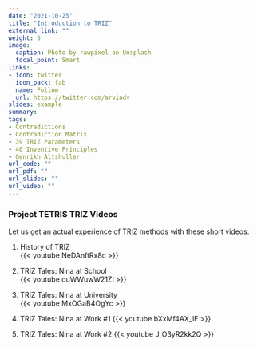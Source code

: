 ```yaml
---
date: "2021-10-25"
title: "Introduction to TRIZ"
external_link: ""
weight: 5
image:
  caption: Photo by rawpixel on Unsplash
  focal_point: Smart
links:
- icon: twitter
  icon_pack: fab
  name: Follow
  url: https://twitter.com/arvindv
slides: example
summary: 
tags:
- Contradictions
- Contradiction Matrix
- 39 TRIZ Parameters
- 40 Inventive Principles
- Genrikh Altshuller
url_code: ""
url_pdf: ""
url_slides: ""
url_video: ""
---
```


### Project TETRIS TRIZ Videos
Let us get an actual experience of TRIZ methods with these short videos:



1. History of TRIZ   
{{< youtube NeDAnftRx8c >}}


2. TRIZ Tales: Nina at School   
{{< youtube ouWWuwW21ZI >}}

3. TRIZ Tales: Nina at University   
{{< youtube MxOGaB4OgYc >}}

4. TRIZ Tales: Nina at Work #1 
{{< youtube bXxMf4AX_lE >}}

5. TRIZ Tales: Nina at Work #2 
{{< youtube J_O3yR2kk2Q >}}

